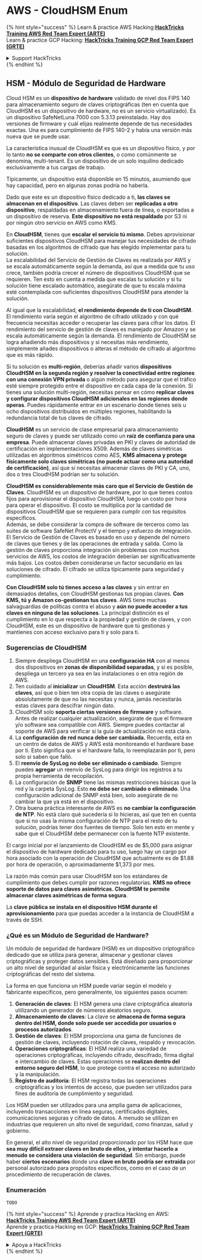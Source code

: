 # AWS - CloudHSM Enum

{% hint style="success" %}
Learn & practice AWS Hacking:<img src="../../../.gitbook/assets/image (1) (1).png" alt="" data-size="line">[**HackTricks Training AWS Red Team Expert (ARTE)**](https://training.hacktricks.xyz/courses/arte)<img src="../../../.gitbook/assets/image (1) (1).png" alt="" data-size="line">\
Learn & practice GCP Hacking: <img src="../../../.gitbook/assets/image (2).png" alt="" data-size="line">[**HackTricks Training GCP Red Team Expert (GRTE)**<img src="../../../.gitbook/assets/image (2).png" alt="" data-size="line">](https://training.hacktricks.xyz/courses/grte)

<details>

<summary>Support HackTricks</summary>

* Check the [**subscription plans**](https://github.com/sponsors/carlospolop)!
* **Join the** 💬 [**Discord group**](https://discord.gg/hRep4RUj7f) or the [**telegram group**](https://t.me/peass) or **follow** us on **Twitter** 🐦 [**@hacktricks\_live**](https://twitter.com/hacktricks\_live)**.**
* **Share hacking tricks by submitting PRs to the** [**HackTricks**](https://github.com/carlospolop/hacktricks) and [**HackTricks Cloud**](https://github.com/carlospolop/hacktricks-cloud) github repos.

</details>
{% endhint %}

## HSM - Módulo de Seguridad de Hardware

Cloud HSM es un **dispositivo de hardware** validado de nivel dos FIPS 140 para almacenamiento seguro de claves criptográficas (ten en cuenta que CloudHSM es un dispositivo de hardware, no es un servicio virtualizado). Es un dispositivo SafeNetLuna 7000 con 5.3.13 preinstalado. Hay dos versiones de firmware y cuál elijas realmente depende de tus necesidades exactas. Una es para cumplimiento de FIPS 140-2 y había una versión más nueva que se puede usar.

La característica inusual de CloudHSM es que es un dispositivo físico, y por lo tanto **no se comparte con otros clientes**, o como comúnmente se denomina, multi-tenant. Es un dispositivo de un solo inquilino dedicado exclusivamente a tus cargas de trabajo.

Típicamente, un dispositivo está disponible en 15 minutos, asumiendo que hay capacidad, pero en algunas zonas podría no haberla.

Dado que este es un dispositivo físico dedicado a ti, **las claves se almacenan en el dispositivo**. Las claves deben ser **replicadas a otro dispositivo**, respaldadas en almacenamiento fuera de línea, o exportadas a un dispositivo de reserva. **Este dispositivo no está respaldado** por S3 ni por ningún otro servicio en AWS como KMS.

En **CloudHSM**, tienes que **escalar el servicio tú mismo**. Debes aprovisionar suficientes dispositivos CloudHSM para manejar tus necesidades de cifrado basadas en los algoritmos de cifrado que has elegido implementar para tu solución.\
La escalabilidad del Servicio de Gestión de Claves es realizada por AWS y se escala automáticamente según la demanda, así que a medida que tu uso crece, también podría crecer el número de dispositivos CloudHSM que se requieren. Ten esto en cuenta a medida que escalas tu solución y si tu solución tiene escalado automático, asegúrate de que tu escala máxima esté contemplada con suficientes dispositivos CloudHSM para atender la solución.

Al igual que la escalabilidad, **el rendimiento depende de ti con CloudHSM**. El rendimiento varía según el algoritmo de cifrado utilizado y con qué frecuencia necesitas acceder o recuperar las claves para cifrar los datos. El rendimiento del servicio de gestión de claves es manejado por Amazon y se escala automáticamente según la demanda. El rendimiento de CloudHSM se logra añadiendo más dispositivos y si necesitas más rendimiento, simplemente añades dispositivos o alteras el método de cifrado al algoritmo que es más rápido.

Si tu solución es **multi-región**, deberías añadir varios **dispositivos CloudHSM en la segunda región y resolver la conectividad entre regiones con una conexión VPN privada** o algún método para asegurar que el tráfico esté siempre protegido entre el dispositivo en cada capa de la conexión. Si tienes una solución multi-región, necesitas pensar en cómo **replicar claves y configurar dispositivos CloudHSM adicionales en las regiones donde operas**. Puedes rápidamente entrar en un escenario donde tienes seis u ocho dispositivos distribuidos en múltiples regiones, habilitando la redundancia total de tus claves de cifrado.

**CloudHSM** es un servicio de clase empresarial para almacenamiento seguro de claves y puede ser utilizado como un **raíz de confianza para una empresa**. Puede almacenar claves privadas en PKI y claves de autoridad de certificación en implementaciones X509. Además de claves simétricas utilizadas en algoritmos simétricos como AES, **KMS almacena y protege físicamente solo claves simétricas (no puede actuar como una autoridad de certificación)**, así que si necesitas almacenar claves de PKI y CA, uno, dos o tres CloudHSM podrían ser tu solución.

**CloudHSM es considerablemente más caro que el Servicio de Gestión de Claves**. CloudHSM es un dispositivo de hardware, por lo que tienes costos fijos para aprovisionar el dispositivo CloudHSM, luego un costo por hora para operar el dispositivo. El costo se multiplica por la cantidad de dispositivos CloudHSM que se requieren para cumplir con tus requisitos específicos.\
Además, se debe considerar la compra de software de terceros como las suites de software SafeNet ProtectV y el tiempo y esfuerzo de integración. El Servicio de Gestión de Claves es basado en uso y depende del número de claves que tienes y de las operaciones de entrada y salida. Como la gestión de claves proporciona integración sin problemas con muchos servicios de AWS, los costos de integración deberían ser significativamente más bajos. Los costos deben considerarse un factor secundario en las soluciones de cifrado. El cifrado se utiliza típicamente para seguridad y cumplimiento.

**Con CloudHSM solo tú tienes acceso a las claves** y sin entrar en demasiados detalles, con CloudHSM gestionas tus propias claves. **Con KMS, tú y Amazon co-gestionan tus claves**. AWS tiene muchas salvaguardias de políticas contra el abuso y **aún no puede acceder a tus claves en ninguna de las soluciones**. La principal distinción es el cumplimiento en lo que respecta a la propiedad y gestión de claves, y con CloudHSM, este es un dispositivo de hardware que tú gestionas y mantienes con acceso exclusivo para ti y solo para ti.

### Sugerencias de CloudHSM

1. Siempre despliega CloudHSM en una **configuración HA** con al menos dos dispositivos en **zonas de disponibilidad separadas**, y si es posible, despliega un tercero ya sea en las instalaciones o en otra región de AWS.
2. Ten cuidado al **inicializar** un **CloudHSM**. Esta acción **destruirá las claves**, así que o bien ten otra copia de las claves o asegúrate absolutamente de que no las necesitas y nunca, jamás necesitarás estas claves para descifrar ningún dato.
3. CloudHSM solo **soporta ciertas versiones de firmware** y software. Antes de realizar cualquier actualización, asegúrate de que el firmware y/o software sea compatible con AWS. Siempre puedes contactar al soporte de AWS para verificar si la guía de actualización no está clara.
4. La **configuración de red nunca debe ser cambiada.** Recuerda, está en un centro de datos de AWS y AWS está monitoreando el hardware base por ti. Esto significa que si el hardware falla, lo reemplazarán por ti, pero solo si saben que falló.
5. El **reenvío de SysLog no debe ser eliminado o cambiado**. Siempre puedes **agregar** un reenvío de SysLog para dirigir los registros a tu propia herramienta de recopilación.
6. La configuración de **SNMP** tiene las mismas restricciones básicas que la red y la carpeta SysLog. Esto **no debe ser cambiado o eliminado**. Una configuración adicional de SNMP está bien, solo asegúrate de no cambiar la que ya está en el dispositivo.
7. Otra buena práctica interesante de AWS es **no cambiar la configuración de NTP**. No está claro qué sucedería si lo hicieras, así que ten en cuenta que si no usas la misma configuración de NTP para el resto de tu solución, podrías tener dos fuentes de tiempo. Solo ten esto en mente y sabe que el CloudHSM debe permanecer con la fuente NTP existente.

El cargo inicial por el lanzamiento de CloudHSM es de $5,000 para asignar el dispositivo de hardware dedicado para tu uso, luego hay un cargo por hora asociado con la operación de CloudHSM que actualmente es de $1.88 por hora de operación, o aproximadamente $1,373 por mes.

La razón más común para usar CloudHSM son los estándares de cumplimiento que debes cumplir por razones regulatorias. **KMS no ofrece soporte de datos para claves asimétricas. CloudHSM te permite almacenar claves asimétricas de forma segura**.

La **clave pública se instala en el dispositivo HSM durante el aprovisionamiento** para que puedas acceder a la instancia de CloudHSM a través de SSH.

### ¿Qué es un Módulo de Seguridad de Hardware?

Un módulo de seguridad de hardware (HSM) es un dispositivo criptográfico dedicado que se utiliza para generar, almacenar y gestionar claves criptográficas y proteger datos sensibles. Está diseñado para proporcionar un alto nivel de seguridad al aislar física y electrónicamente las funciones criptográficas del resto del sistema.

La forma en que funciona un HSM puede variar según el modelo y fabricante específicos, pero generalmente, los siguientes pasos ocurren:

1. **Generación de claves**: El HSM genera una clave criptográfica aleatoria utilizando un generador de números aleatorios seguro.
2. **Almacenamiento de claves**: La clave se **almacena de forma segura dentro del HSM, donde solo puede ser accedida por usuarios o procesos autorizados**.
3. **Gestión de claves**: El HSM proporciona una gama de funciones de gestión de claves, incluyendo rotación de claves, respaldo y revocación.
4. **Operaciones criptográficas**: El HSM realiza una variedad de operaciones criptográficas, incluyendo cifrado, descifrado, firma digital e intercambio de claves. Estas operaciones se **realizan dentro del entorno seguro del HSM**, lo que protege contra el acceso no autorizado y la manipulación.
5. **Registro de auditoría**: El HSM registra todas las operaciones criptográficas y los intentos de acceso, que pueden ser utilizados para fines de auditoría de cumplimiento y seguridad.

Los HSM pueden ser utilizados para una amplia gama de aplicaciones, incluyendo transacciones en línea seguras, certificados digitales, comunicaciones seguras y cifrado de datos. A menudo se utilizan en industrias que requieren un alto nivel de seguridad, como finanzas, salud y gobierno.

En general, el alto nivel de seguridad proporcionado por los HSM hace que **sea muy difícil extraer claves en bruto de ellos, y intentar hacerlo a menudo se considera una violación de seguridad**. Sin embargo, puede haber **ciertos escenarios** donde una **clave en bruto podría ser extraída** por personal autorizado para propósitos específicos, como en el caso de un procedimiento de recuperación de claves.

### Enumeración
```
TODO
```
{% hint style="success" %}
Aprende y practica Hacking en AWS:<img src="../../../.gitbook/assets/image (1) (1).png" alt="" data-size="line">[**HackTricks Training AWS Red Team Expert (ARTE)**](https://training.hacktricks.xyz/courses/arte)<img src="../../../.gitbook/assets/image (1) (1).png" alt="" data-size="line">\
Aprende y practica Hacking en GCP: <img src="../../../.gitbook/assets/image (2).png" alt="" data-size="line">[**HackTricks Training GCP Red Team Expert (GRTE)**<img src="../../../.gitbook/assets/image (2).png" alt="" data-size="line">](https://training.hacktricks.xyz/courses/grte)

<details>

<summary>Apoya a HackTricks</summary>

* Revisa los [**planes de suscripción**](https://github.com/sponsors/carlospolop)!
* **Únete al** 💬 [**grupo de Discord**](https://discord.gg/hRep4RUj7f) o al [**grupo de telegram**](https://t.me/peass) o **síguenos** en **Twitter** 🐦 [**@hacktricks\_live**](https://twitter.com/hacktricks\_live)**.**
* **Comparte trucos de hacking enviando PRs a los** [**HackTricks**](https://github.com/carlospolop/hacktricks) y [**HackTricks Cloud**](https://github.com/carlospolop/hacktricks-cloud) repositorios de github.

</details>
{% endhint %}
